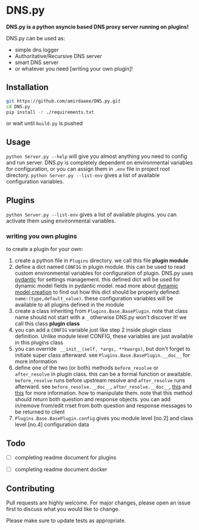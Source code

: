 # DNS.py
**DNS.py is a python asyncio based DNS proxy server running on plugins!**

DNS.py can be used as:
- simple dns logger
- Authoritative/Recursive DNS server
- smart DNS server
-  or whatever you need [writing your own plugin]!

## Installation
```bash
git https://github.com/amirdaaee/DNS.py.git
cd DNS.py
pip install -r ./requirements.txt
```
or wait until `build.py` is pushed

## Usage
`python Server.py --help` will give you almost anything you need to config and run server.
DNS.py is completely dependent on environmental variables for configuration, or you can assign them in `.env` file in project root directory.
`python Server.py --list-env` gives a list of available configuration variables.

## Plugins
`python Server.py --list-env` gives a list of available plugins. you can activate them using environmental variables.
### writing you own plugins
to create a plugin for your own:
1. create a python file in `Plugins` directory. we call this file **plugin module**
2. define a dict named `CONFIG` in plugin module. this can be used to read custom environmental variables for configuration of plugin. DNS.py uses [pydantic](https://pydantic-docs.helpmanual.io/ "pydantic") for settings management. this defined dict will be used for dynamic model fields in pydantic model. read more about [dynamic model creation](https://pydantic-docs.helpmanual.io/usage/models/#dynamic-model-creation "dynamic model creation") to find out how this dict should be properly defined: `name:(type,default_value)`. these configuration variables will be available to all plugins defined in the module
3. create a class inheriting from `Plugins.Base.BasePlugin`. note that class name should not start with a `_` otherwise DNS.py won't discover it! we call this class **plugin class**
4. you can add a `CONFIG` variable just like step 2 inside plugin class definition. Unlike module level CONFIG, these variables are just available in this plugins class
5. you can override ` __init__(self, *args, **kwargs)`, but don't forget to initiate super class afterward. see `Plugins.Base.BasePlugin.__doc__` for more information
6. define one of the two (or both) methods `before_resolve` or `after_resolve` in plugin class. this can be a formal function or awaitable. `before_resolve` runs before upstream resolve and `after_resolve` runs afterward. see `before_resolve.__doc__`, `after_resolve.__doc__`, [this](https://dnspython.readthedocs.io/en/stable/rdata.html "this") and [this](https://dnspython.readthedocs.io/en/stable/message.html "this") for more information. how to manipulate them. note that this method should return both question and response objects. you can add in/remove from/edit rrset from both question and response messages to be returned to client
7. `Plugins.Base.BasePlugin.config` gives you module level [no.2] and class level [no.4] configuration data


## Todo
- [ ] completing readme document for plugins
- [ ] completing readme document docker



## Contributing
Pull requests are highly welcome. For major changes, please open an issue first to discuss what you would like to change.

Please make sure to update tests as appropriate.
